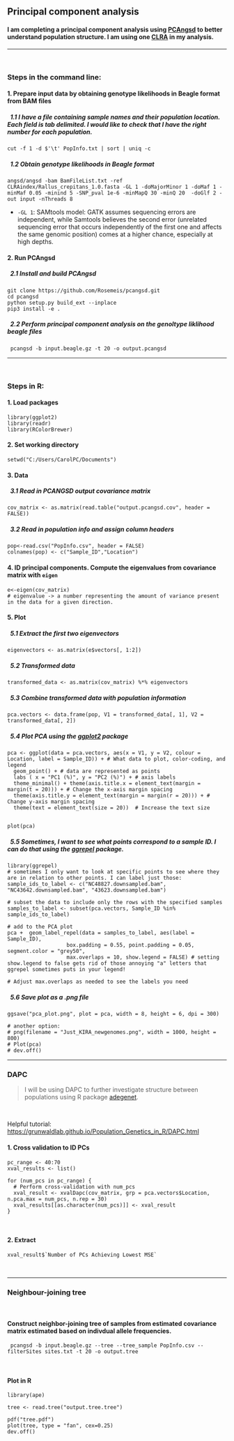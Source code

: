 &nbsp;
## Principal component analysis
#### I am completing a principal component analysis using [PCAngsd](http://www.popgen.dk/software/index.php/PCAngsd) to better understand population structure. I am using one [CLRA](https://trace.ncbi.nlm.nih.gov/Traces/index.html?view=run_browser&acc=SRR23269683&display=download) in my analysis.
---
&nbsp;

### Steps in the command line: 
#### 1. Prepare input data by obtaining genotype likelihoods in Beagle format from BAM files
##### &nbsp; 1.1 I have a file containing sample names and their population location. Each field is tab delimited. I would like to check that I have the right number for each population.
```
cut -f 1 -d $'\t' PopInfo.txt | sort | uniq -c
```
##### &nbsp; 1.2 Obtain genotype likelihoods in Beagle format
```
angsd/angsd -bam BamFileList.txt -ref CLRAindex/Rallus_crepitans_1.0.fasta -GL 1 -doMajorMinor 1 -doMaf 1 -minMaf 0.05 -minind 5 -SNP_pval 1e-6 -minMapQ 30 -minQ 20  -doGlf 2 -out input -nThreads 8
```
- `-GL 1`: SAMtools model: GATK assumes sequencing errors are independent, while Samtools believes the second error (unrelated sequencing error that occurs independently of the first one and affects the same genomic position) comes at a higher chance, especially at high depths.

#### 2. Run PCAngsd
##### &nbsp; 2.1 Install and build PCAngsd
```
git clone https://github.com/Rosemeis/pcangsd.git
cd pcangsd
python setup.py build_ext --inplace
pip3 install -e .
```
##### &nbsp; 2.2 Perform principal component analysis on the genoltype liklihood beagle files
```
 pcangsd -b input.beagle.gz -t 20 -o output.pcangsd
```
---
&nbsp;

### Steps in R:
#### 1. Load packages
```{r}
library(ggplot2)
library(readr)
library(RColorBrewer)
```

#### 2. Set working directory
```{r}
setwd("C:/Users/CarolPC/Documents")
```

#### 3. Data
##### &nbsp; 3.1 Read in PCANGSD output covariance matrix
```{r}
cov_matrix <- as.matrix(read.table("output.pcangsd.cov", header = FALSE))
```
##### &nbsp; 3.2 Read in population info and assign column headers
```{r}
pop<-read.csv("PopInfo.csv", header = FALSE)
colnames(pop) <- c("Sample_ID","Location")
```
#### 4. ID principal components. Compute the eigenvalues from covariance matrix with `eigen`
```{r}
e<-eigen(cov_matrix)
# eigenvalue -> a number representing the amount of variance present in the data for a given direction.
```

#### 5. Plot
##### &nbsp; 5.1 Extract the first two eigenvectors
```{r}
eigenvectors <- as.matrix(e$vectors[, 1:2]) 
```

##### &nbsp; 5.2 Transformed data
```{r}
transformed_data <- as.matrix(cov_matrix) %*% eigenvectors
```

##### &nbsp; 5.3 Combine transformed data with population information
```{r}
pca.vectors <- data.frame(pop, V1 = transformed_data[, 1], V2 = transformed_data[, 2])
```
##### &nbsp; 5.4 Plot PCA using the [ggplot2](https://cran.r-project.org/web/packages/ggplot2/index.html) package
```{r}
pca <- ggplot(data = pca.vectors, aes(x = V1, y = V2, colour = Location, label = Sample_ID)) + # What data to plot, color-coding, and legend
  geom_point() + # data are represented as points 
  labs ( x = "PC1 (%)", y = "PC2 (%)") + # axis labels 
  theme_minimal() + theme(axis.title.x = element_text(margin = margin(t = 20))) + # Change the x-axis margin spacing 
  theme(axis.title.y = element_text(margin = margin(r = 20))) + # Change y-axis margin spacing  
  theme(text = element_text(size = 20))  # Increase the text size


plot(pca)
```

##### &nbsp; 5.5 Sometimes, I want to see what points correspond to a sample ID. I can do that using the [ggrepel](https://ggrepel.slowkow.com/) package.
```
library(ggrepel)
# sometimes I only want to look at specific points to see where they are in relation to other points. I can label just those:
sample_ids_to_label <- c("NC48827.downsampled.bam", "NC43642.downsampled.bam", "43623.downsampled.bam")

# subset the data to include only the rows with the specified samples
samples_to_label <- subset(pca.vectors, Sample_ID %in% sample_ids_to_label)

# add to the PCA plot
pca +  geom_label_repel(data = samples_to_label, aes(label = Sample_ID),
                   box.padding = 0.55, point.padding = 0.05, segment.color = "grey50", 
                   max.overlaps = 10, show.legend = FALSE) # setting show.legend to false gets rid of those annoying "a" letters that ggrepel sometimes puts in your legend!

# Adjust max.overlaps as needed to see the labels you need
```

##### &nbsp; 5.6 Save plot as a .png file
```{r}
ggsave("pca_plot.png", plot = pca, width = 8, height = 6, dpi = 300)

# another option:
# png(filename = "Just_KIRA_newgenomes.png", width = 1000, height = 800)
# Plot(pca)
# dev.off()
```

---

### DAPC
> I will be using DAPC to further investigate structure between populations using R package [adegenet](https://cran.r-project.org/web/packages/adegenet/index.html).

&nbsp;
 
Helpful tutorial: https://grunwaldlab.github.io/Population_Genetics_in_R/DAPC.html
&nbsp;

#### 1. Cross validation to ID PCs
```
pc_range <- 40:70
xval_results <- list()

for (num_pcs in pc_range) {
  # Perform cross-validation with num_pcs
  xval_result <- xvalDapc(cov_matrix, grp = pca.vectors$Location, n.pca.max = num_pcs, n.rep = 30)
  xval_results[[as.character(num_pcs)]] <- xval_result
}
```
&nbsp;

#### 2. Extract
```
xval_result$`Number of PCs Achieving Lowest MSE`
```
&nbsp;

---
### Neighbour-joining tree

&nbsp;

#### Construct neighbor-joining tree of samples from estimated covariance matrix estimated based on indivdual allele frequencies.


```
 pcangsd -b input.beagle.gz --tree --tree_sample PopInfo.csv --filterSites sites.txt -t 20 -o output.tree
```

&nbsp;

#### Plot in R

```
library(ape)
```
```
tree <- read.tree("output.tree.tree")
```
```
pdf("tree.pdf")
plot(tree, type = "fan", cex=0.25)
dev.off()
```

